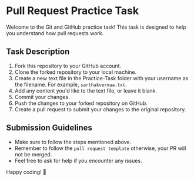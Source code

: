 # Pull Request Practice Task

Welcome to the Git and GitHub practice task! This task is designed to help you understand how pull requests work.

## Task Description

1. Fork this repository to your GitHub account.
2. Clone the forked repository to your local machine.
3. Create a new text file in the Practice-Task folder with your username as the filename. For example, `sarthakvermaa.txt`.
4. Add any content you'd like to the text file, or leave it blank.
5. Commit your changes.
6. Push the changes to your forked repository on GitHub.
7. Create a pull request to submit your changes to the original repository.

## Submission Guidelines

- Make sure to follow the steps mentioned above.
- Remember to follow the `pull request template` otherwise, your PR will not be merged.
- Feel free to ask for help if you encounter any issues.

Happy coding! 🚀
